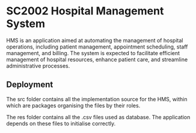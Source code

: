 # SC2002 Hospital Management System


HMS is an application aimed at automating the management of hospital operations,
including patient management, appointment scheduling, staff management, and billing.
The system is expected to facilitate efficient management of hospital resources, enhance
patient care, and streamline administrative processes.
## Deployment

The src folder contains all the implementation source for the HMS, within which are packages organising the files by their roles.

The res folder contains all the .csv files used as database. The application depends on these files to initialise correctly.
